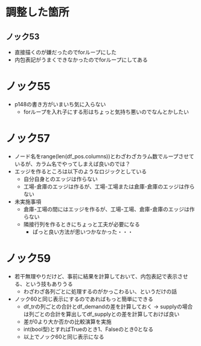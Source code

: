 # 調整した箇所

## ノック53
- 直接描くのが嫌だったのでforループにした
- 内包表記がうまくできなかったのでforループにしてある

# ノック55
- p148の書き方がいまいち気に入らない
    - forループを入れ子にする形はちょっと気持ち悪いのでなんとかしたい

# ノック57
- ノード名をrange(len(df_pos.columns))とわざわざカラム数でループさせているが、カラム名でやってしまえば良いのでは？
- エッジを作るところは以下のようなロジックとしている
    - 自分自身とのエッジは作らない
    - 工場-倉庫のエッジは作るが、工場-工場または倉庫-倉庫のエッジは作らない
- 未実施事項
    - 倉庫-工場の間にはエッジを作るが、工場-工場、倉庫-倉庫のエッジは作らない
    - 隣接行列を作るときにちょっと工夫が必要になる
        - ぱっと良い方法が思いつかなかった・・・

# ノック59
- 若干無理やりだけど、事前に結果を計算しておいて、内包表記で表示させる、という技もありうる
    - わざわざ各列ごとに処理するのがかっこわるい、というだけの話
- ノック60と同じ表示にするのであればもっと簡単にできる
    - df_trの列ごとの合計とdf_demandの差を計算しておく → supplyの場合は列ごとの合計を算出してdf_supplyとの差を計算しておけば良い
    - 差が0より大か否かの比較演算を実施
    - int(bool型)とすればTrueのとき1、Falseのとき0となる
    - 以上でノック60と同じ表示になる